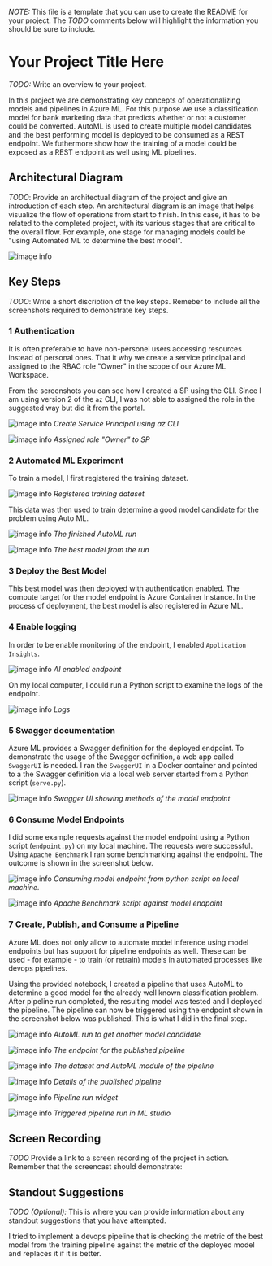 *NOTE:* This file is a template that you can use to create the README for your project. The *TODO* comments below will highlight the information you should be sure to include.



# Your Project Title Here


*TODO:* Write an overview to your project.

In this project we are demonstrating key concepts of operationalizing models and pipelines in Azure ML. For this purpose we use a classification model for bank marketing data that predicts whether or not a customer could be converted. AutoML is used to create multiple model candidates and the best performing model is deployed to be consumed as a REST endpoint. We futhermore show how the training of a model could be exposed as a REST endpoint as well using ML pipelines. 


## Architectural Diagram
*TODO*: Provide an architectual diagram of the project and give an introduction of each step. An architectural diagram is an image that helps visualize the flow of operations from start to finish. In this case, it has to be related to the completed project, with its various stages that are critical to the overall flow. For example, one stage for managing models could be "using Automated ML to determine the best model". 

![image info](doc/img/architecture.png)

## Key Steps
*TODO*: Write a short discription of the key steps. Remeber to include all the screenshots required to demonstrate key steps. 

### 1 Authentication

It is often preferable to have non-personel users accessing resources instead of personal ones. That it why we create a service principal and assigned to the RBAC role "Owner" in the scope of our Azure ML Workspace.

From the screenshots you can see how I created a SP using the CLI. Since I am using version 2 of the `az` CLI, I was not able to assigned the role in the suggested way but did it from the portal.

![image info](doc/img/01_createsp.png)
*Create Service Principal using az CLI*

![image info](doc/img/02_sharewithsp.png)
*Assigned role "Owner" to SP*

### 2 Automated ML Experiment

To train a model, I first registered the training dataset.

![image info](doc/img/03_bankmarketing_ds.png)
*Registered training dataset*

This data was then used to train determine a good model candidate for the problem using Auto ML.

![image info](doc/img/04_exp_finished.png)
*The finished AutoML run*

![image info](doc/img/05_best_model.png)
*The best model from the run*

### 3 Deploy the Best Model

This best model was then deployed with authentication enabled. The compute target for the model endpoint is Azure Container Instance. In the process of deployment, the best model is also registered in Azure ML.

### 4 Enable logging

In order to be enable monitoring of the endpoint, I enabled `Application Insights`. 

![image info](doc/img/06_ai_enabled.png)
*AI enabled endpoint*

On my local computer, I could run a Python script to examine the logs of the endpoint.

![image info](doc/img/07_logs.png)
*Logs*

### 5 Swagger documentation

Azure ML provides a Swagger definition for the deployed endpoint. To demonstrate the usage of the Swagger definition, a web app called `SwaggerUI` is needed. I ran the `SwaggerUI` in a Docker container and pointed to a the Swagger definition via a local web server started from a Python script (`serve.py`). 

![image info](doc/img/08_swagger.png)
*Swagger UI showing methods of the model endpoint*

### 6 Consume Model Endpoints

I did some example requests against the model endpoint using a Python script (`endpoint.py`) on my local machine. The requests were successful. Using `Apache Benchmark` I ran some benchmarking against the endpoint. The outcome is shown in the screenshot below.

![image info](doc/img/09_consume.png)
*Consuming model endpoint from python script on local machine.*

![image info](doc/img/10_ab.png)
*Apache Benchmark script against model endpoint*

### 7 Create, Publish, and Consume a Pipeline

Azure ML does not only allow to automate model inference using model endpoints but has support for pipeline endpoints as well. These can be used - for example - to train (or retrain) models in automated processes like devops pipelines.

Using the provided notebook, I created a pipeline that uses  AutoML to determine a good model for the already well known classification problem. After pipeline run completed, the resulting model was tested and I deployed the pipeline. The pipeline can now be triggered using the endpoint shown in the screenshot below was published. This is what I did in the final step.

![image info](doc/img/11_automl_run.png)
*AutoML run to get another model candidate*

![image info](doc/img/12_endpoint.png)
*The endpoint for the published pipeline*

![image info](doc/img/13_dataset_automl.png)
*The dataset and AutoML module of the pipeline*

![image info](doc/img/14_publishedpipeline.png)
*Details of the published pipeline*

![image info](doc/img/15_pipelinerun_widget.png)
*Pipeline run widget*

![image info](doc/img/16_run_pipeline.png)
*Triggered pipeline run in ML studio*

## Screen Recording
*TODO* Provide a link to a screen recording of the project in action. Remember that the screencast should demonstrate:

## Standout Suggestions
*TODO (Optional):* This is where you can provide information about any standout suggestions that you have attempted.

I tried to implement a devops pipeline that is checking the metric of the best model from the training pipeline against the metric of the deployed model and replaces it if it is better.
